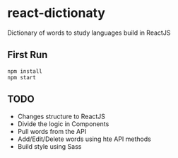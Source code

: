 # react-dictionaty
Dictionary of words to study languages build in ReactJS

## First Run
```
npm install
npm start
```

## TODO
- Changes structure to ReactJS
- Divide the logic in Components
- Pull words from the API
- Add/Edit/Delete words using hte API methods
- Build style using Sass
